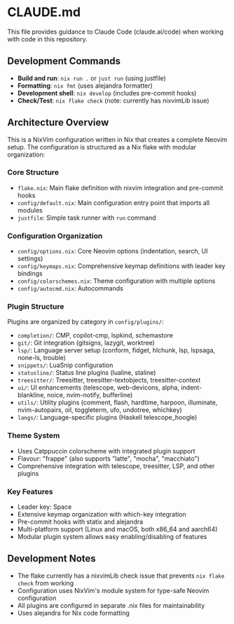 # CLAUDE.md

This file provides guidance to Claude Code (claude.ai/code) when working with code in this repository.

## Development Commands

- **Build and run**: `nix run .` or `just run` (using justfile)
- **Formatting**: `nix fmt` (uses alejandra formatter)
- **Development shell**: `nix develop` (includes pre-commit hooks)
- **Check/Test**: `nix flake check` (note: currently has nixvimLib issue)

## Architecture Overview

This is a NixVim configuration written in Nix that creates a complete Neovim setup. The configuration is structured as a Nix flake with modular organization:

### Core Structure
- `flake.nix`: Main flake definition with nixvim integration and pre-commit hooks
- `config/default.nix`: Main configuration entry point that imports all modules
- `justfile`: Simple task runner with `run` command

### Configuration Organization
- `config/options.nix`: Core Neovim options (indentation, search, UI settings)
- `config/keymaps.nix`: Comprehensive keymap definitions with leader key bindings
- `config/colorschemes.nix`: Theme configuration with multiple options
- `config/autocmd.nix`: Autocommands

### Plugin Structure
Plugins are organized by category in `config/plugins/`:
- `completion/`: CMP, copilot-cmp, lspkind, schemastore
- `git/`: Git integration (gitsigns, lazygit, worktree)
- `lsp/`: Language server setup (conform, fidget, hlchunk, lsp, lspsaga, none-ls, trouble)
- `snippets/`: LuaSnip configuration
- `statusline/`: Status line plugins (lualine, staline)
- `treesitter/`: Treesitter, treesitter-textobjects, treesitter-context
- `ui/`: UI enhancements (telescope, web-devicons, alpha, indent-blankline, noice, nvim-notify, bufferline)
- `utils/`: Utility plugins (comment, flash, hardtime, harpoon, illuminate, nvim-autopairs, oil, toggleterm, ufo, undotree, whichkey)
- `langs/`: Language-specific plugins (Haskell telescope_hoogle)

### Theme System
- Uses Catppuccin colorscheme with integrated plugin support
- Flavour: "frappe" (also supports "latte", "mocha", "macchiato")
- Comprehensive integration with telescope, treesitter, LSP, and other plugins

### Key Features
- Leader key: Space
- Extensive keymap organization with which-key integration
- Pre-commit hooks with statix and alejandra
- Multi-platform support (Linux and macOS, both x86_64 and aarch64)
- Modular plugin system allows easy enabling/disabling of features

## Development Notes

- The flake currently has a nixvimLib check issue that prevents `nix flake check` from working
- Configuration uses NixVim's module system for type-safe Neovim configuration
- All plugins are configured in separate .nix files for maintainability
- Uses alejandra for Nix code formatting